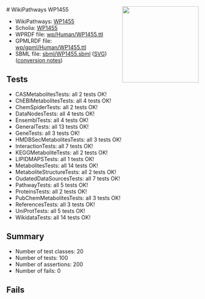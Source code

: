 <img style="float: right; width: 200px" src="../logo.png" />
# WikiPathways WP1455

* WikiPathways: [WP1455](https://identifiers.org/wikipathways:WP1455)
* Scholia: [WP1455](https://scholia.toolforge.org/wikipathways/WP1455)
* WPRDF file: [wp/Human/WP1455.ttl](../wp/Human/WP1455.ttl)
* GPMLRDF file: [wp/gpml/Human/WP1455.ttl](../wp/gpml/Human/WP1455.ttl)
* SBML file: [sbml/WP1455.sbml](../sbml/WP1455.sbml) ([SVG](../sbml/WP1455.svg)) ([conversion notes](../sbml/WP1455.txt))

## Tests
* CASMetabolitesTests: all 2 tests OK!
* ChEBIMetabolitesTests: all 4 tests OK!
* ChemSpiderTests: all 2 tests OK!
* DataNodesTests: all 4 tests OK!
* EnsemblTests: all 4 tests OK!
* GeneralTests: all 13 tests OK!
* GeneTests: all 3 tests OK!
* HMDBSecMetabolitesTests: all 3 tests OK!
* InteractionTests: all 7 tests OK!
* KEGGMetaboliteTests: all 2 tests OK!
* LIPIDMAPSTests: all 1 tests OK!
* MetabolitesTests: all 14 tests OK!
* MetaboliteStructureTests: all 2 tests OK!
* OudatedDataSourcesTests: all 7 tests OK!
* PathwayTests: all 5 tests OK!
* ProteinsTests: all 2 tests OK!
* PubChemMetabolitesTests: all 3 tests OK!
* ReferencesTests: all 3 tests OK!
* UniProtTests: all 5 tests OK!
* WikidataTests: all 14 tests OK!


## Summary

* Number of test classes: 20
* Number of tests: 100
* Number of assertions: 200
* Number of fails: 0

## Fails

